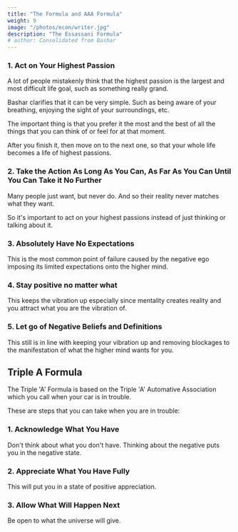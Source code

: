 ```yaml
---
title: "The Formula and AAA Formula"
weight: 9
image: "/photos/econ/writer.jpg"
description: "The Essassani Formula"
# author: Consolidated from Bashar
---
```



### 1. Act on Your Highest Passion

A lot of people mistakenly think that the highest passion is the largest and most difficult life goal, such as something really grand. 

Bashar clarifies that it can be very simple. Such as being aware of your breathing, enjoying the sight of your surroundings, etc. 

The important thing is that you prefer it the most and the best of all the things that you can think of or feel for at that moment.

After you finish it, then move on to the next one, so that your whole life becomes a life of highest passions.   

<!-- The Aethereal Layer is the highest layer in Existence.  -->


### 2. Take the Action As Long As You Can, As Far As You Can Until You Can Take it No Further

Many people just want, but never do. And so their reality never matches what they want. 

So it's important to act on your highest passions instead of just thinking or talking about it. 


<!-- Spatial Layer
All Actions happen within spacetime. So taking the action as far and as long as you can maxes out the Spatial Layer. -->


### 3. Absolutely Have No Expectations

This is the most common point of failure caused by the negative ego imposing its limited expectations onto the higher mind. 

<!-- Radiant Layer
The sun shines on everything equally and always gives energy for free, without expecting compensation. Hav -->


### 4. Stay positive no matter what

This keeps the vibration up especially since mentality creates reality and you attract what you are the vibration of. 


<!-- Convertible Layer
Change always happens in the universe. It is important to stay positive whenever those changes happen.  -->


### 5. Let go of Negative Beliefs and Definitions


This still is in line with keeping your vibration up and removing blockages to the manifestation of what the higher mind wants for you. 

<!-- Material Layer
The Material layer is the crudest of the 5 Layers and is Negative just as the Aether is Positive.

Letting go of Negative Beliefs hits at the Material Layer directly.  -->


## Triple A Formula 

The Triple 'A' Formula is based on the Triple 'A' Automative Association which you call when your car is in trouble.

These are steps that you can take when you are in trouble:


### 1. Acknowledge What You Have

Don't think about what you don't have. Thinking about the negative puts you in the negative state. 


### 2. Appreciate What You Have Fully
 
This will put you in a state of positive appreciation. 


### 3. Allow What Will Happen Next

Be open to what the universe will give. 